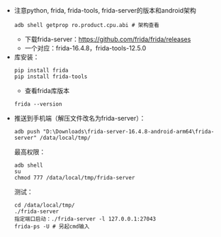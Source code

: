 - 注意python, frida, frida-tools, frida-server的版本和android架构
  ```
  adb shell getprop ro.product.cpu.abi # 架构查看
  ```
  - 下载frida-server：https://github.com/frida/frida/releases
  - 一个对应：frida-16.4.8，frida-tools-12.5.0
- 库安装：
  ```
  pip install frida
  pip install frida-tools
  ```
  - 查看frida库版本
  ```
  frida --version
  ```
- 推送到手机端（解压文件改名为frida-server）：
  ```
  adb push "D:\Downloads\frida-server-16.4.8-android-arm64\frida-server" /data/local/tmp/
  ```
  最高权限：
  ```
  adb shell
  su
  chmod 777 /data/local/tmp/frida-server
  ```
  测试：
  ```
  cd /data/local/tmp/
  ./frida-server
  指定端口启动：./frida-server -l 127.0.0.1:27043
  frida-ps -U # 另起cmd输入
  ```
